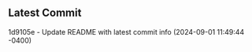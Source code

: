 
## Latest Commit
1d9105e - Update README with latest commit info (2024-09-01 11:49:44 -0400) <Yunxi-Zhou>
